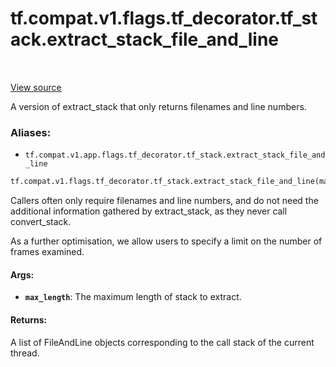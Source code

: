 <div itemscope itemtype="http://developers.google.com/ReferenceObject">
<meta itemprop="name" content="tf.compat.v1.flags.tf_decorator.tf_stack.extract_stack_file_and_line" />
<meta itemprop="path" content="Stable" />
</div>

# tf.compat.v1.flags.tf_decorator.tf_stack.extract_stack_file_and_line

<!-- Insert buttons -->

<table class="tfo-notebook-buttons tfo-api" align="left">
</table>

<a target="_blank" href="/code/stable/tensorflow/python/util/tf_stack.py">View source</a>



<!-- Start diff -->
A version of extract_stack that only returns filenames and line numbers.

### Aliases:

* `tf.compat.v1.app.flags.tf_decorator.tf_stack.extract_stack_file_and_line`


``` python
tf.compat.v1.flags.tf_decorator.tf_stack.extract_stack_file_and_line(max_length=1000)
```



<!-- Placeholder for "Used in" -->

Callers often only require filenames and line numbers, and do not need the
additional information gathered by extract_stack, as they never call
convert_stack.

As a further optimisation, we allow users to specify a limit on the number of
frames examined.

#### Args:


* <b>`max_length`</b>: The maximum length of stack to extract.


#### Returns:

A list of FileAndLine objects corresponding to the call stack of the current
thread.
